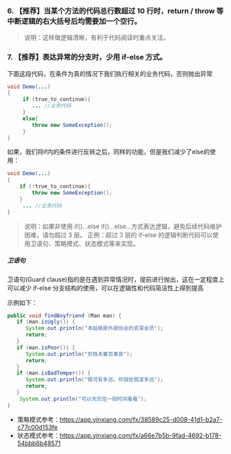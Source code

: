 ### 6. 【推荐】当某个方法的代码总行数超过 10 行时，return / throw 等中断逻辑的右大括号后均需要加一个空行。
> 说明：这样做逻辑清晰，有利于代码阅读时重点关注。

### 7. 【推荐】表达异常的分支时，少用 if-else 方式。
下面这段代码，在条件为真的情况下我们执行相关的业务代码，否则抛出异常
```java
void Demo(...)
{
     if (true_to_continue){
        ... //业务代码
     }
     else{
        throw new SomeException();
     }
}
```
如果，我们将if内的条件进行反转之后，同样的功能，但是我们减少了else的使用：
```java
void Demo(...)
{
    if (!true_to_continue){
        throw new SomeException();
    }
     ... //业务代码
}
```

> 说明：如果非使用 if()...else if()...else...方式表达逻辑，避免后续代码维护困难，请勿超过 3 层。
正例：超过 3 层的 if-else 的逻辑判断代码可以使用卫语句、策略模式、状态模式等来实现。

##### 卫语句
卫语句(Guard clause)指的是在遇到异常情况时，提前进行抛出，这在一定程度上可以减少 if-else 分支结构的使用，可以在逻辑性和代码简洁性上得到提高

示例如下：
```java
public void findBoyfriend (Man man) {
   if (man.isUgly()) {
      System.out.println("本姑娘是外貌协会的资深会员");
      return;
   }
   if (man.isPoor()) {
      System.out.println("贫贱夫妻百事哀");
      return;
   }
   if (man.isBadTemper()) {
      System.out.println("银河有多远，你就给我滚多远");
      return; 
   }
    System.out.println("可以先交往一段时间看看");
}
```

- 策略模式参考：https://app.yinxiang.com/fx/38589c25-d008-41d1-b2a7-c77c00d153fe
- 状态模式参考：https://app.yinxiang.com/fx/a66e7b5b-9fad-4692-b178-54bbb6b48571